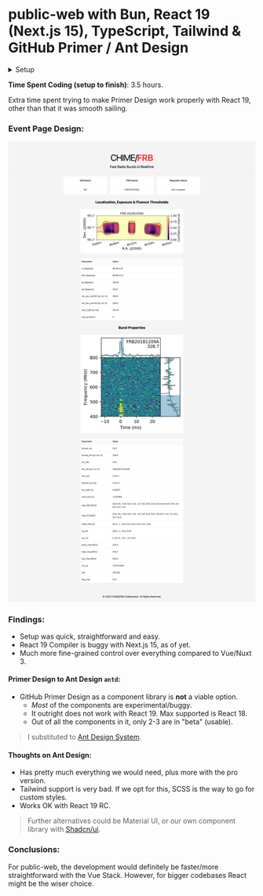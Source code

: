 # public-web with Bun, React 19 (Next.js 15), TypeScript, Tailwind & GitHub Primer / Ant Design

<details >
<summary>Setup</summary>

### Getting Started

First, run the development server:

```bash
bun dev
```

Open [http://localhost:3000](http://localhost:3000) with your browser to see the result.

You can start editing the page by modifying `app/page.tsx`. The page auto-updates as you edit the file.

## Learn More
- [Next.js Documentation](https://nextjs.org/docs)
</details>

**Time Spent Coding (setup to finish)**: 3.5 hours.

Extra time spent trying to make Primer Design work properly with React 19, other than that it was smooth sailing.

### Event Page Design:
<div style="text-align: center;">
  <img src="./git-assets/public-web-react.png" alt="Sample Image" style="max-width: 100%; height: auto;"/>
</div>

### Findings:
- Setup was quick, straightforward and easy.
- React 19 Compiler is buggy with Next.js 15, as of yet.
- Much more fine-grained control over everything compared to Vue/Nuxt 3.

#### Primer Design to Ant Design `antd`:
- GitHub Primer Design as a component library is **not** a viable option.
    - *Most* of the components are experimental/buggy.
    - It outright does not work with React 19. Max supported is React 18.
    - Out of all the components in it, only 2-3 are in "beta" (usable).

> I substituted to [Ant Design System](https://ant.design/).

#### Thoughts on Ant Design:
- Has pretty much everything we would need, plus more with the pro version.
- Tailwind support is very bad. If we opt for this, SCSS is the way to go for custom styles.
- Works OK with React 19 RC.

> Further alternatives could be Material UI, or our own component library with [Shadcn/ui](https://ui.shadcn.com/).

### Conclusions:
For public-web, the development would definitely be faster/more straightforward with the Vue Stack. However, for bigger codebases React might be the wiser choice.
